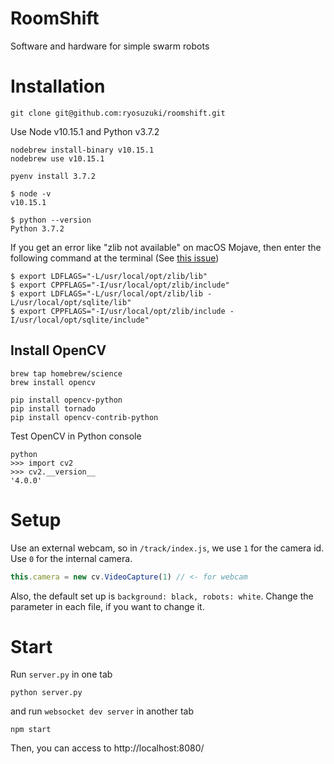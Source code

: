 # RoomShift
Software and hardware for simple swarm robots

# Installation

```
git clone git@github.com:ryosuzuki/roomshift.git
```

Use Node v10.15.1 and Python v3.7.2

```
nodebrew install-binary v10.15.1
nodebrew use v10.15.1
```

```
pyenv install 3.7.2
```

```
$ node -v
v10.15.1

$ python --version
Python 3.7.2
```

If you get an error like "zlib not available" on macOS Mojave, then enter the following command at the terminal (See [this issue](https://github.com/pyenv/pyenv/issues/1219#issuecomment-448658430))

```
$ export LDFLAGS="-L/usr/local/opt/zlib/lib"
$ export CPPFLAGS="-I/usr/local/opt/zlib/include"
$ export LDFLAGS="-L/usr/local/opt/zlib/lib -L/usr/local/opt/sqlite/lib"
$ export CPPFLAGS="-I/usr/local/opt/zlib/include -I/usr/local/opt/sqlite/include"
```

## Install OpenCV

```
brew tap homebrew/science
brew install opencv
```

```
pip install opencv-python
pip install tornado
pip install opencv-contrib-python
```

Test OpenCV in Python console
```
python
>>> import cv2
>>> cv2.__version__
'4.0.0'
```

# Setup

Use an external webcam, so in `/track/index.js`, we use `1` for the camera id. Use `0` for the internal camera.

```js
this.camera = new cv.VideoCapture(1) // <- for webcam
```

Also, the default set up is `background: black, robots: white`.
Change the parameter in each file, if you want to change it.


# Start
Run `server.py` in one tab
```
python server.py
```

and run `websocket dev server` in another tab
```
npm start
```

Then, you can access to http://localhost:8080/
